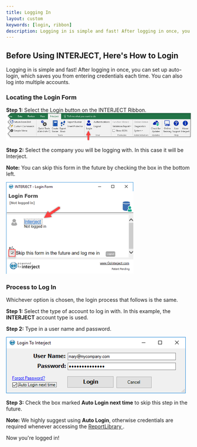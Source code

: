 ```yaml
---
title: Logging In
layout: custom
keywords: [login, ribbon]
description: Logging in is simple and fast! After logging in once, you can set up auto-login, which saves you from entering credentials each time. You can also log into multiple accounts. 
---
```


##  Before Using INTERJECT, Here's How to Login 

Logging in is simple and fast! After logging in once, you can set up auto-login, which saves you from entering credentials each time. You can also log into multiple accounts. 

###  Locating the Login Form 

**Step 1:** Select the Login button on the INTERJECT Ribbon.  ![](/images/LogginIn/interject-ribbon-advanced-menu-login-revised.png)

**Step 2:** Select the company you will be logging with. In this case it will be Interject. 

**Note:** You can skip this form in the future by checking the box in the bottom left. 

![](/images/LogginIn/image2017-6-9_13-25-26.png)

###  Process to Log In 

Whichever option is chosen, the login process that follows is the same. 

**Step 1:** Select the type of account to log in with. In this example, the **INTERJECT** account type is used. 

**Step 2:** Type in a user name and password. 

![](/images/LogginIn/image2017-6-6_11-49-48.png)

**Step 3:** Check the box marked **Auto Login next time** to skip this step in the future. 

**Note:** We highly suggest using **Auto Login**, otherwise credentials are required whenever accessing the [ ReportLibrary ](/wAbout/Report-Library-Basics_61702517.html). 

Now you're logged in!


  


  

